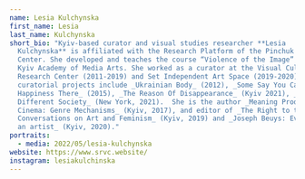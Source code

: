 ```yaml
---
name: Lesia Kulchynska
first_name: Lesia
last_name: Kulchynska
short_bio: "Kyiv-based curator and visual studies researcher **Lesia
  Kulchynska** is affiliated with the Research Platform of the Pinchuk Art
  Center. She developed and teaches the course “Violence of the Image” at the
  Kyiv Academy of Media Arts. She worked as a curator at the Visual Culture
  Research Center (2011-2019) and Set Independent Art Space (2019-2020). Past
  curatorial projects include _Ukrainian Body_ (2012), _Some Say You Can Find
  Happiness There_ (2015), _The Reason Of Disappearance_ (Kyiv 2021), _Radically
  Different Society_ (New York, 2021).  She is the author _Meaning Production in
  Cinema: Genre Mechanisms_ (Kyiv, 2017), and editor of _The Right to the Truth:
  Conversations on Art and Feminism_ (Kyiv, 2019) and _Joseph Beuys: Everyone is
  an artist_ (Kyiv, 2020)."
portraits:
  - media: 2022/05/lesia-kulchynska
website: https://www.srvc.website/
instagram: lesiakulchinska
---
```

